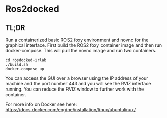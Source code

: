 # Ros2docked

## TL;DR

Run a containerized basic ROS2 foxy environment and novnc for the graphical interface.
First build the ROS2 foxy container image and then run docker-compose. This will pull the novnc image and run two containers.

	cd rosdocked-irlab
	./build.sh
	docker-compose up

You can access the GUI over a browser using the IP address of your machine and the port number 443 and you will see the RVIZ interface running. You can reduce the RVIZ window to further work with the container.

For more info on Docker see here: https://docs.docker.com/engine/installation/linux/ubuntulinux/

